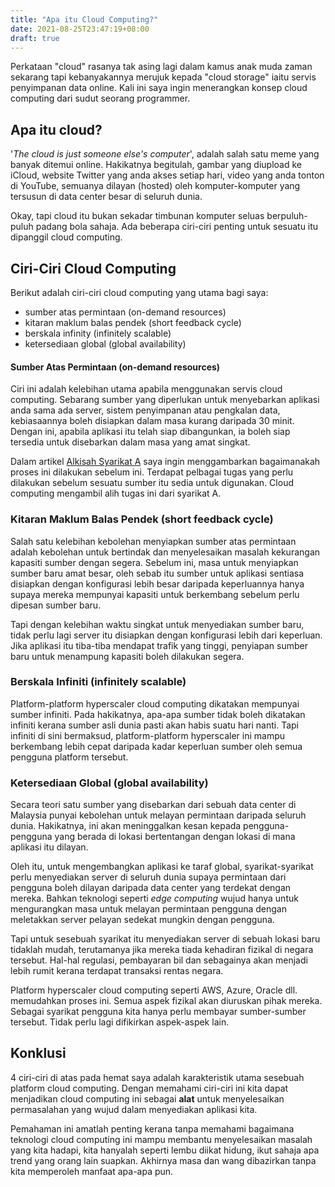 ```yaml
---
title: "Apa itu Cloud Computing?"
date: 2021-08-25T23:47:19+08:00
draft: true
---
```


Perkataan "cloud" rasanya tak asing lagi dalam kamus anak muda zaman sekarang tapi kebanyakannya merujuk kepada "cloud storage" iaitu servis penyimpanan data online. Kali ini saya ingin menerangkan konsep cloud computing dari sudut seorang programmer.

## Apa itu cloud?

'*The cloud is just someone else's computer*', adalah salah satu meme yang banyak ditemui online. Hakikatnya begitulah, gambar yang diupload ke iCloud, website Twitter yang anda akses setiap hari, video yang anda tonton di YouTube, semuanya dilayan (hosted) oleh komputer-komputer yang tersusun di data center besar di seluruh dunia.

Okay, tapi cloud itu bukan sekadar timbunan komputer seluas berpuluh-puluh padang bola sahaja. Ada beberapa ciri-ciri penting untuk sesuatu itu dipanggil cloud computing.

## Ciri-Ciri Cloud Computing

Berikut adalah ciri-ciri cloud computing yang utama bagi saya:

- sumber atas permintaan (on-demand resources)
- kitaran maklum balas pendek (short feedback cycle)
- berskala infinity (infinitely scalable)
- ketersediaan global (global availability)

#### Sumber Atas Permintaan (on-demand resources)

Ciri ini adalah kelebihan utama apabila menggunakan servis cloud computing. Sebarang sumber yang diperlukan untuk menyebarkan aplikasi anda sama ada server, sistem penyimpanan atau pengkalan data, kebiasaannya boleh disiapkan dalam masa kurang daripada 30 minit. Dengan ini, apabila aplikasi itu telah siap dibangunkan, ia boleh siap tersedia untuk disebarkan dalam masa yang amat singkat.

Dalam artikel [Alkisah Syarikat A]() saya ingin menggambarkan bagaimanakah proses ini dilakukan sebelum ini. Terdapat pelbagai tugas yang perlu dilakukan sebelum sesuatu sumber itu sedia untuk digunakan. Cloud computing mengambil alih tugas ini dari syarikat A.

### Kitaran Maklum Balas Pendek (short feedback cycle)

Salah satu kelebihan kebolehan menyiapkan sumber atas permintaan adalah kebolehan untuk bertindak dan menyelesaikan masalah kekurangan kapasiti sumber dengan segera. Sebelum ini, masa untuk menyiapkan sumber baru amat besar, oleh sebab itu sumber untuk aplikasi sentiasa disiapkan dengan konfigurasi lebih besar daripada keperluannya hanya supaya mereka mempunyai kapasiti untuk berkembang sebelum perlu dipesan sumber baru.

Tapi dengan kelebihan waktu singkat untuk menyediakan sumber baru, tidak perlu lagi server itu disiapkan dengan konfigurasi lebih dari keperluan. Jika aplikasi itu tiba-tiba mendapat trafik yang tinggi, penyiapan sumber baru untuk menampung kapasiti boleh dilakukan segera.

### Berskala Infiniti (infinitely scalable)

Platform-platform hyperscaler cloud computing dikatakan mempunyai sumber infiniti. Pada hakikatnya, apa-apa sumber tidak boleh dikatakan infiniti kerana sumber asli dunia pasti akan habis suatu hari nanti. Tapi infiniti di sini bermaksud, platform-platform hyperscaler ini mampu berkembang lebih cepat daripada kadar keperluan sumber oleh semua pengguna platform tersebut.


### Ketersediaan Global (global availability)

Secara teori satu sumber yang disebarkan dari sebuah data center di Malaysia punyai kebolehan untuk melayan permintaan daripada seluruh dunia. Hakikatnya, ini akan meninggalkan kesan kepada pengguna-pengguna yang berada di lokasi bertentangan dengan lokasi di mana aplikasi itu dilayan.

Oleh itu, untuk mengembangkan aplikasi ke taraf global, syarikat-syarikat perlu menyediakan server di seluruh dunia supaya permintaan dari pengguna boleh dilayan daripada data center yang terdekat dengan mereka. Bahkan teknologi seperti *edge computing* wujud hanya untuk mengurangkan masa untuk melayan permintaan pengguna dengan meletakkan server pelayan sedekat mungkin dengan pengguna.

Tapi untuk sesebuah syarikat itu menyediakan server di sebuah lokasi baru tidaklah mudah, terutamanya jika mereka tiada kehadiran fizikal di negara tersebut. Hal-hal regulasi, pembayaran bil dan sebagainya akan menjadi lebih rumit kerana terdapat transaksi rentas negara.

Platform hyperscaler cloud computing seperti AWS, Azure, Oracle dll. memudahkan proses ini. Semua aspek fizikal akan diuruskan pihak mereka. Sebagai syarikat pengguna kita hanya perlu membayar  sumber-sumber tersebut. Tidak perlu lagi difikirkan aspek-aspek lain.

## Konklusi

4 ciri-ciri di atas pada hemat saya adalah karakteristik utama sesebuah platform cloud computing. Dengan memahami ciri-ciri ini kita dapat menjadikan cloud computing ini sebagai **alat** untuk menyelesaikan permasalahan yang wujud dalam menyediakan aplikasi kita.

Pemahaman ini amatlah penting kerana tanpa memahami bagaimana teknologi cloud computing ini mampu membantu menyelesaikan masalah yang kita hadapi, kita hanyalah seperti lembu diikat hidung, ikut sahaja apa trend yang orang lain suapkan. Akhirnya masa dan wang dibazirkan tanpa kita memperoleh manfaat apa-apa pun.
